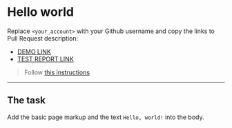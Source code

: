 # Hello world
Replace `<your_account>` with your Github username and copy the links to Pull Request description:
- [DEMO LINK](https://jursylian.github.io/layout_hello-world/)
- [TEST REPORT LINK](https://jursylian.github.io/layout_hello-world/report/html_report/)

> Follow [this instructions](https://mate-academy.github.io/layout_task-guideline/#how-to-solve-the-layout-tasks-on-github)
___

## The task
Add the basic page markup and the text `Hello, world!` into the body.
